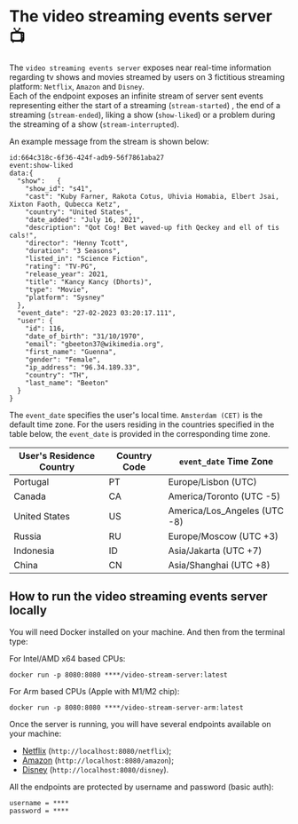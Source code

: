 # The video streaming events server 📺 #

The `video streaming events server` exposes near real-time information regarding tv shows and movies streamed by users
on 3 fictitious streaming platform: `Netflix`, `Amazon` and `Disney`.  
Each of the endpoint exposes an infinite stream of server sent events representing either the start of a streaming (`stream-started`) ,
the end of a streaming (`stream-ended`), liking a show (`show-liked`) or a problem during the streaming of a show
(`stream-interrupted`).

An example message from the stream is shown below:

```
id:664c318c-6f36-424f-adb9-56f7861aba27
event:show-liked
data:{
  "show":   {
    "show_id": "s41",
    "cast": "Kuby Farner, Rakota Cotus, Uhivia Homabia, Elbert Jsai, Xixton Faoth, Qubecca Ketz",
    "country": "United States",
    "date_added": "July 16, 2021",
    "description": "Qot Cog! Bet waved-up fith Qeckey and ell of tis cals!",
    "director": "Henny Tcott",
    "duration": "3 Seasons",
    "listed_in": "Science Fiction",
    "rating": "TV-PG",
    "release_year": 2021,
    "title": "Kancy Kancy (Dhorts)",
    "type": "Movie",
    "platform": "Sysney"
  },
  "event_date": "27-02-2023 03:20:17.111",
  "user": {
    "id": 116,
    "date_of_birth": "31/10/1970",
    "email": "gbeeton37@wikimedia.org",
    "first_name": "Guenna",
    "gender": "Female",
    "ip_address": "96.34.189.33",
    "country": "TH",
    "last_name": "Beeton"
  }
}

```

The `event_date` specifies the user's local time. `Amsterdam (CET)` is the default time zone.
For the users residing in the countries specified in the table below, the `event_date` is provided
in the corresponding time zone.

| User's Residence Country | Country Code | `event_date` Time Zone       |
|--------------------------|--------------|------------------------------|
| Portugal                 | PT           | Europe/Lisbon (UTC)          |
| Canada                   | CA           | America/Toronto (UTC -5)     |
| United States            | US           | America/Los_Angeles (UTC -8) |
| Russia                   | RU           | Europe/Moscow (UTC +3)       |
| Indonesia                | ID           | Asia/Jakarta (UTC +7)        |
| China                    | CN           | Asia/Shanghai (UTC +8)       |

## How to run the video streaming events server locally ##

You will need Docker installed on your machine. And then from the terminal type:

For Intel/AMD x64 based CPUs:  

```shell
docker run -p 8080:8080 ****/video-stream-server:latest
```

For Arm based CPUs (Apple with M1/M2 chip):  

```shell
docker run -p 8080:8080 ****/video-stream-server-arm:latest
```

Once the server is running, you will have several endpoints available on your machine:

- [Netflix](http://localhost:8080/netflix) (`http://localhost:8080/netflix`);
- [Amazon](http://localhost:8080/amazon) (`http://localhost:8080/amazon`);
- [Disney](http://localhost:8080/sysney) (`http://localhost:8080/disney`).

All the endpoints are protected by username and password (basic auth):

```
username = ****
password = ****
```

